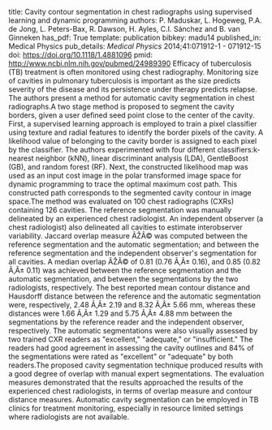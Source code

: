 title: Cavity contour segmentation in chest radiographs using supervised learning and dynamic programming
authors: P. Maduskar, L. Hogeweg, P.A. de Jong, L. Peters-Bax, R. Dawson, H. Ayles, C.I. Sánchez and B. van Ginneken
has_pdf: True
template: publication
bibkey: madu14
published_in: Medical Physics
pub_details: <i>Medical Physics</i> 2014;41:071912-1 - 071912-15
doi: https://doi.org/10.1118/1.4881096
pmid: http://www.ncbi.nlm.nih.gov/pubmed/24989390
Efficacy of tuberculosis (TB) treatment is often monitored using chest radiography. Monitoring size of cavities in pulmonary tuberculosis is important as the size predicts severity of the disease and its persistence under therapy predicts relapse. The authors present a method for automatic cavity segmentation in chest radiographs.A two stage method is proposed to segment the cavity borders, given a user defined seed point close to the center of the cavity. First, a supervised learning approach is employed to train a pixel classifier using texture and radial features to identify the border pixels of the cavity. A likelihood value of belonging to the cavity border is assigned to each pixel by the classifier. The authors experimented with four different classifiers:k-nearest neighbor (kNN), linear discriminant analysis (LDA), GentleBoost (GB), and random forest (RF). Next, the constructed likelihood map was used as an input cost image in the polar transformed image space for dynamic programming to trace the optimal maximum cost path. This constructed path corresponds to the segmented cavity contour in image space.The method was evaluated on 100 chest radiographs (CXRs) containing 126 cavities. The reference segmentation was manually delineated by an experienced chest radiologist. An independent observer (a chest radiologist) also delineated all cavities to estimate interobserver variability. Jaccard overlap measure ÃŽÂ© was computed between the reference segmentation and the automatic segmentation; and between the reference segmentation and the independent observer's segmentation for all cavities. A median overlap ÃŽÂ© of 0.81 (0.76 Ã‚Â± 0.16), and 0.85 (0.82 Ã‚Â± 0.11) was achieved between the reference segmentation and the automatic segmentation, and between the segmentations by the two radiologists, respectively. The best reported mean contour distance and Hausdorff distance between the reference and the automatic segmentation were, respectively, 2.48 Ã‚Â± 2.19 and 8.32 Ã‚Â± 5.66 mm, whereas these distances were 1.66 Ã‚Â± 1.29 and 5.75 Ã‚Â± 4.88 mm between the segmentations by the reference reader and the independent observer, respectively. The automatic segmentations were also visually assessed by two trained CXR readers as "excellent," "adequate," or "insufficient." The readers had good agreement in assessing the cavity outlines and 84\% of the segmentations were rated as "excellent" or "adequate" by both readers.The proposed cavity segmentation technique produced results with a good degree of overlap with manual expert segmentations. The evaluation measures demonstrated that the results approached the results of the experienced chest radiologists, in terms of overlap measure and contour distance measures. Automatic cavity segmentation can be employed in TB clinics for treatment monitoring, especially in resource limited settings where radiologists are not available.

